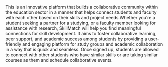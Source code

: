 This is an innovative platform that builds a collaborative community within the education sector
in a manner that helps connect students and faculty with each other based on their skills and
project needs.Whether you’re a student seeking a partner for a studying, or a faculty member
looking for assistance with research, SkillMatch will help you find meaningful connections for
skill development. It aims to foster collaborative learning, peer support, and academic success
among students by providing a user-friendly and engaging platform for study groups and
academic collaboration in a way that is quick and seamless. Once signed up, students are
allowed to connect with other students who have similar skills or are taking similar courses as
them and schedule collaborative events.
